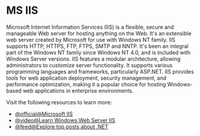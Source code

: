 # MS IIS

Microsoft Internet Information Services (IIS) is a flexible, secure and manageable Web server for hosting anything on the Web. It's an extensible web server created by Microsoft for use with Windows NT family. IIS supports HTTP, HTTPS, FTP, FTPS, SMTP and NNTP. It's been an integral part of the Windows NT family since Windows NT 4.0, and is included with Windows Server versions. IIS features a modular architecture, allowing administrators to customize server functionality. It supports various programming languages and frameworks, particularly ASP.NET. IIS provides tools for web application deployment, security management, and performance optimization, making it a popular choice for hosting Windows-based web applications in enterprise environments.

Visit the following resources to learn more:

- [@official@Microsoft IIS](https://www.iis.net/)
- [@video@Learn Windows Web Server IIS](https://www.youtube.com/watch?v=1VdxPWwtISA)
- [@feed@Explore top posts about .NET](https://app.daily.dev/tags/.net?ref=roadmapsh)
